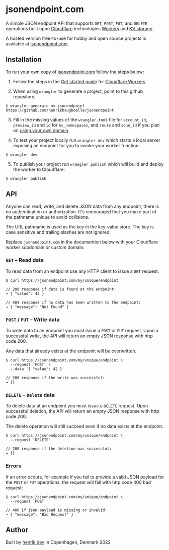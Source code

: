 # jsonendpoint.com

A simple JSON endpoint API that supports `GET`, `POST`, `PUT`, and `DELETE` operations built upon [Cloudflare](https://www.cloudflare.com/) technologies [Workers](https://workers.cloudflare.com/) and [KV storage](https://www.cloudflare.com/products/workers-kv/).

A hosted version free-to-use for hobby and open source projects is available at [jsonendpoint.com](https://jsonendpoint.com).

## Installation

To run your own copy of [jsonendpoint.com](https://jsonendpoint.com) follow the steps below:

1. Follow the steps in the [Get started guide](https://developers.cloudflare.com/workers/get-started/guide) for [Cloudflare Workers](https://workers.cloudflare.com/).

2. When using `wrangler` to generate a project, point to this github repository:

```
$ wrangler generate my-jsonendpoint https://github.com/henrikhaugboelle/jsonendpoint
```

3. Fill in the missing values of the `wrangler.toml` file for `account_id`, `preview_id` and `id` for `kv_namespaces`, and `route` and `zone_id` if you plan on [using your own domain](https://developers.cloudflare.com/workers/get-started/guide#optional-configure-for-deploying-to-a-registered-domain).

4. To test your project locally run `wrangler dev` which starts a local server exposing an endpoint for you to invoke your worker function:

```
$ wrangler dev
```


5. To publish your project run `wrangler publish` which will build and deploy the worker to Cloudflare:

```
$ wrangler publish
```

## API

Anyone can read, write, and delete JSON data from any endpoint, there is no authentication or authorization. It's encouraged that you make part of the pathname unique to avoid collisions.

The URL pathname is used as the key in the key-value store. The key is case sensitive and trailing slashes are not ignored.

Replace `jsonendpoint.com` in the documention below with your Cloudflare worker subdomain or custom domain.


### `GET` – Read data

To read data from an endpoint use any HTTP client to issue a `GET` request.

```
$ curl https://jsonendpoint.com/my/unique/endpoint

// 200 response if data is found at the endpoint:
→ { "value": 42 }

// 404 response if no data has been written to the endpoint:
→ { "message": "Not Found" }
```

### `POST` / `PUT` – Write data

To write data to an endpoint you must issue a `POST` or `PUT` request. Upon a successful write, the API will return an empty JSON response with http code 200.

Any data that already exists at the endpoint will be overwritten.

```
$ curl https://jsonendpoint.com/my/unique/endpoint \
  --request `POST` \
  --data '{ "value": 42 }'

// 200 response if the write was successful:
→ {}
```

### `DELETE` – `Delete` data

To delete data at an endpoint you must issue a `DELETE` request. Upon successful deletion, the API will return an empty JSON response with http code 200.

The delete operation will still succeed even if no data exists at the endpoint.

```
$ curl https://jsonendpoint.com/my/unique/endpoint \
  --request `DELETE`

// 200 response if the deletion was successful:
→ {}
```

### Errors

If an error occurs, for example if you fail to provide a valid JSON payload for the `POST` or `PUT` operations, the request will fail with http code 400 bad request:

```
$ curl https://jsonendpoint.com/my/unique/endpoint \
  --request `POST`

// 400 if json payload is missing or invalid:
→ { "message": "Bad Request" }
```

## Author

Built by [henrik.dev](https://henrik.dev) in Copenhagen, Denmark 2022

